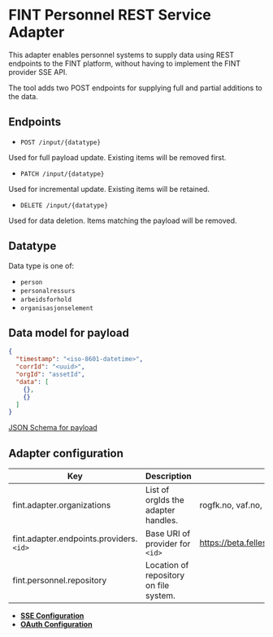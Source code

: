 # FINT Personnel REST Service Adapter

This adapter enables personnel systems to supply data using REST endpoints to the FINT platform, without having to implement the FINT provider SSE API.

The tool adds two POST endpoints for supplying full and partial additions to the data.

## Endpoints

- `POST /input/{datatype}`

Used for full payload update.  Existing items will be removed first.

- `PATCH /input/{datatype}`

Used for incremental update.  Existing items will be retained.

- `DELETE /input/{datatype}`

Used for data deletion.  Items matching the payload will be removed.

## Datatype

Data type is one of:

- `person`
- `personalressurs`
- `arbeidsforhold`
- `organisasjonselement`

## Data model for payload

```json
{
  "timestamp": "<iso-8601-datetime>",
  "corrId": "<uuid>",
  "orgId": "assetId",
  "data": [
    {},
    {}
  ]
}
```

[JSON Schema for payload](src/main/resources/json/input.json)

## Adapter configuration
| Key | Description | Example |
|-----|-------------|---------|
| fint.adapter.organizations | List of orgIds the adapter handles. | rogfk.no, vaf.no, ofk.no |
| fint.adapter.endpoints.providers.`<id>` | Base URI of provider for `<id>` | https://beta.felleskomponent.no/administrasjon/personal/provider |
| fint.personnel.repository | Location of repository on file system. | |

- **[SSE Configuration](https://github.com/FINTlibs/fint-sse#sse-configuration)**
- **[OAuth Configuration](https://github.com/FINTlibs/fint-sse#oauth-configuration)** 
